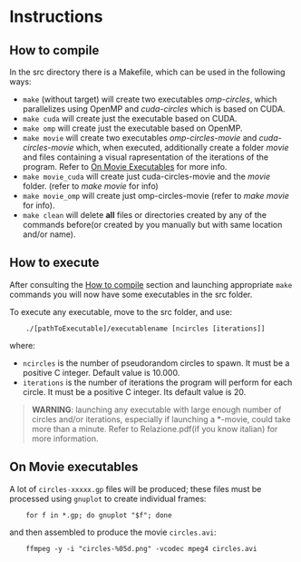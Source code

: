 # Instructions

## How to compile
In the src directory there is a Makefile, which can be used in the following ways:

- `make` (without target) will create two executables _omp-circles_, which parallelizes using OpenMP and _cuda-circles_ which is based on CUDA.
- `make cuda` will create just the executable based on CUDA.
- `make omp` will create just the executable based on OpenMP.
- `make movie` will create two executables _omp-circles-movie_ and _cuda-circles-movie_ which, when executed, additionally create a folder _movie_ and files containing a visual rapresentation of the iterations of the program. Refer to [On Movie Executables](#on-movie-executables) for more info.
- `make movie_cuda` will create just cuda-circles-movie and the _movie_ folder. (refer to _make movie_ for info)
- `make movie_omp` will create just omp-circles-movie (refer to _make movie_ for info).
- `make clean` will delete __all__ files or directories created by any of the commands before(or created by you manually but with same location and/or name).
## How to execute

After consulting the [How to compile](#how-to-compile) section and launching appropriate `make` commands you will now have some executables in the src folder.

To execute any executable, move to the src folder, and use:

        ./[pathToExecutable]/executablename [ncircles [iterations]] 

where:

- `ncircles` is the number of pseudorandom circles to spawn. It must be a positive C integer. Default value is 10.000.
- `iterations` is the number of iterations the program will perform for each circle. It must be a positive C integer. Its default value is 20.

> **WARNING**: launching any executable with large enough number of circles and/or iterations, especially if launching a *-movie, could take more than a minute. Refer to Relazione.pdf(if you know italian) for more information.

## On Movie executables

A lot of `circles-xxxxx.gp` files will be produced; these files must
be processed using `gnuplot` to create individual frames:

        for f in *.gp; do gnuplot "$f"; done

and then assembled to produce the movie `circles.avi`:

        ffmpeg -y -i "circles-%05d.png" -vcodec mpeg4 circles.avi
